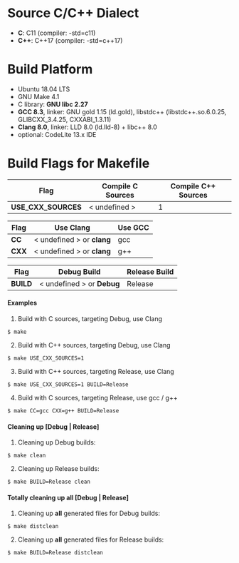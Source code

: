 # Source C/C++ Dialect
* **C**: C11 (compiler: -std=c11)
* **C++**: C++17 (compiler: -std=c++17)
# Build Platform
- Ubuntu 18.04 LTS
- GNU Make 4.1
- C library: **GNU libc 2.27**
- **GCC 8.3**, linker: GNU gold 1.15 (ld.gold), libstdc++ (libstdc++.so.6.0.25, GLIBCXX_3.4.25, CXXABI_1.3.11)
- **Clang 8.0**, linker: LLD 8.0  (ld.lld-8) + libc++ 8.0
- optional: CodeLite 13.x IDE

# Build Flags for Makefile

Flag |Compile C Sources | Compile C++ Sources
----|----|----
**USE_CXX_SOURCES**  |  < undefined >  |  1 


Flag |Use Clang | Use GCC
----|----|----
**CC**  |  < undefined > or **clang** |  gcc
**CXX**  |  < undefined > or **clang** |  g++ 

Flag | Debug Build | Release Build
----|----|----
**BUILD**  |  < undefined > or **Debug** |  Release

#### Examples
1. Build with C sources, targeting Debug, use Clang
```Shell Session
$ make
```

2. Build with C++ sources, targeting Debug, use Clang
```Shell Session
$ make USE_CXX_SOURCES=1
```

3. Build with C++ sources, targeting Release, use Clang
```Shell Session
$ make USE_CXX_SOURCES=1 BUILD=Release
```

4. Build with C sources, targeting Release, use gcc / g++
```Shell Session
$ make CC=gcc CXX=g++ BUILD=Release
```
#### Cleaning up [Debug | Release]
1. Cleaning up Debug builds:
```Shell Session
$ make clean
```

2. Cleaning up Release builds:
```Shell Session
$ make BUILD=Release clean
```
#### Totally cleaning up all [Debug | Release]
1. Cleaning up **all** generated files for Debug builds:
```Shell Session
$ make distclean
```

2. Cleaning up **all** generated files for Release builds:
```Shell Session
$ make BUILD=Release distclean
```
